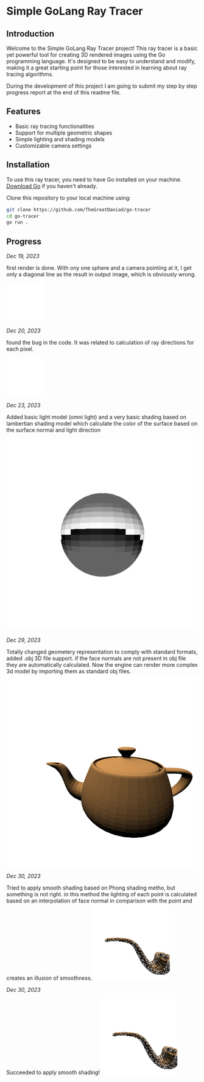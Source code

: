 # Simple GoLang Ray Tracer

## Introduction

Welcome to the Simple GoLang Ray Tracer project! This ray tracer is a basic yet powerful tool for creating 3D rendered images using the Go programming language. It's designed to be easy to understand and modify, making it a great starting point for those interested in learning about ray tracing algorithms.

During the development of this project I am going to submit my step by step progress report at the end of this readme file.

## Features

- Basic ray tracing functionalities
- Support for multiple geometric shapes
- Simple lighting and shading models
- Customizable camera settings

## Installation

To use this ray tracer, you need to have Go installed on your machine. [Download Go](https://golang.org/dl/) if you haven't already.

Clone this repository to your local machine using:

```bash
git clone https://github.com/TheGreatDaniad/go-tracer
cd go-tracer
go run .
```

## Progress

_Dec 19, 2023_

first render is done. With ony one sphere and a camera pointing at it, I get only a diagonal line as the result in output image, which is obviously wrong.

![Alt text](./readme-images//1.png "Optional title")

_Dec 20, 2023_

found the bug in the code. It was related to calculation of ray directions for each pixel.

![Alt text](./readme-images//2.png "Optional title")

_Dec 23, 2023_

Added basic light model (omni light) and a very basic shading based on lambertian shading model
which calculate the color of the surface based on the surface normal and light direction

![Alt text](./readme-images//3.png "Optional title")

_Dec 29, 2023_

Totally changed geometery representation to comply with standard formats, added .obj 3D file support.
if the face normals are not present in obj file they are automatically calculated.
Now the engine can render more complex 3d model by importing them as standard obj files.
![Alt text](./readme-images//4.png "Optional title")

_Dec 30, 2023_

Tried to apply smooth shading based on Phong shading metho, but something is not right.
in this method the lighting of each point is calculated based on an interpolation of face normal in comparison with the point and creates an illusion of smoothness.
![Alt text](./readme-images//5.png "Optional title")

_Dec 30, 2023_

Succeeded to apply smooth shading!
![Alt text](./readme-images//5.png "Optional title")
